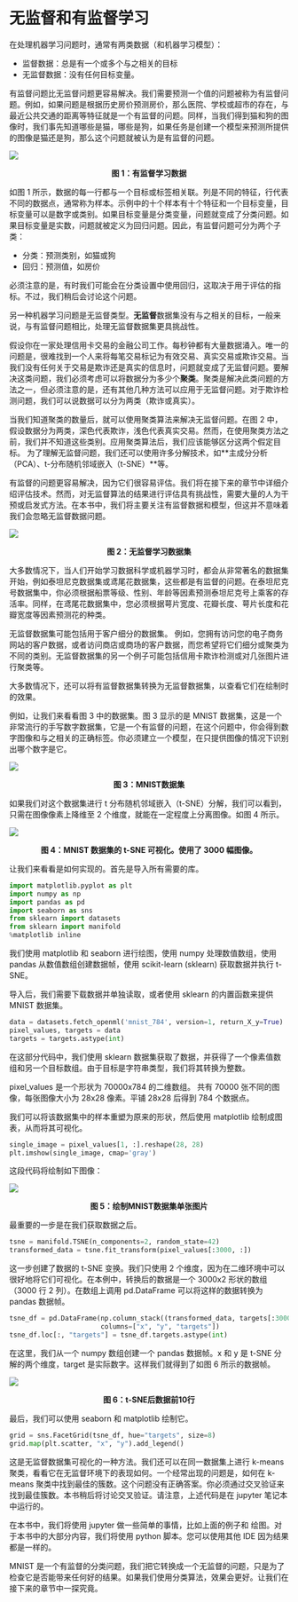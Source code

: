 # 无监督和有监督学习

在处理机器学习问题时，通常有两类数据（和机器学习模型）：

- 监督数据：总是有一个或多个与之相关的目标
- 无监督数据：没有任何目标变量。

有监督问题比无监督问题更容易解决。我们需要预测一个值的问题被称为有监督问题。例如，如果问题是根据历史房价预测房价，那么医院、学校或超市的存在，与最近公共交通的距离等特征就是一个有监督的问题。同样，当我们得到猫和狗的图像时，我们事先知道哪些是猫，哪些是狗，如果任务是创建一个模型来预测所提供的图像是猫还是狗，那么这个问题就被认为是有监督的问题。

![](figures/AAAMLP_page6_image.png)

<p align="center"><b>图 1：有监督学习数据</b> </p>

如图 1 所示，数据的每一行都与一个目标或标签相关联。列是不同的特征，行代表不同的数据点，通常称为样本。示例中的十个样本有十个特征和一个目标变量，目标变量可以是数字或类别。如果目标变量是分类变量，问题就变成了分类问题。如果目标变量是实数，问题就被定义为回归问题。因此，有监督问题可分为两个子类：

- 分类：预测类别，如猫或狗
- 回归：预测值，如房价

必须注意的是，有时我们可能会在分类设置中使用回归，这取决于用于评估的指标。不过，我们稍后会讨论这个问题。

另一种机器学习问题是无监督类型。**无监督**数据集没有与之相关的目标，一般来说，与有监督问题相比，处理无监督数据集更具挑战性。

假设你在一家处理信用卡交易的金融公司工作。每秒钟都有大量数据涌入。唯一的问题是，很难找到一个人来将每笔交易标记为有效交易、真实交易或欺诈交易。当我们没有任何关于交易是欺诈还是真实的信息时，问题就变成了无监督问题。要解决这类问题，我们必须考虑可以将数据分为多少个**聚类**。聚类是解决此类问题的方法之一，但必须注意的是，还有其他几种方法可以应用于无监督问题。对于欺诈检测问题，我们可以说数据可以分为两类（欺诈或真实）。

当我们知道聚类的数量后，就可以使用聚类算法来解决无监督问题。在图 2 中，假设数据分为两类，深色代表欺诈，浅色代表真实交易。然而，在使用聚类方法之前，我们并不知道这些类别。应用聚类算法后，我们应该能够区分这两个假定目标。 为了理解无监督问题，我们还可以使用许多分解技术，如**主成分分析（PCA）、t-分布随机邻域嵌入（t-SNE）**等。

有监督的问题更容易解决，因为它们很容易评估。我们将在接下来的章节中详细介绍评估技术。然而，对无监督算法的结果进行评估具有挑战性，需要大量的人为干预或启发式方法。在本书中，我们将主要关注有监督数据和模型，但这并不意味着我们会忽略无监督数据问题。

![](figures/AAAMLP_page8_image.png)

<p align="center"><b>图 2：无监督学习数据集</b> </p>

大多数情况下，当人们开始学习数据科学或机器学习时，都会从非常著名的数据集开始，例如泰坦尼克数据集或鸢尾花数据集，这些都是有监督的问题。在泰坦尼克号数据集中，你必须根据船票等级、性别、年龄等因素预测泰坦尼克号上乘客的存活率。同样，在鸢尾花数据集中，您必须根据萼片宽度、花瓣长度、萼片长度和花瓣宽度等因素预测花的种类。

无监督数据集可能包括用于客户细分的数据集。 例如，您拥有访问您的电子商务网站的客户数据，或者访问商店或商场的客户数据，而您希望将它们细分或聚类为不同的类别。无监督数据集的另一个例子可能包括信用卡欺诈检测或对几张图片进行聚类等。

大多数情况下，还可以将有监督数据集转换为无监督数据集，以查看它们在绘制时的效果。

例如，让我们来看看图 3 中的数据集。图 3 显示的是 MNIST 数据集，这是一个非常流行的手写数字数据集，它是一个有监督的问题，在这个问题中，你会得到数字图像和与之相关的正确标签。你必须建立一个模型，在只提供图像的情况下识别出哪个数字是它。

![](figures/AAAMLP_page9_image.png)

<p align="center"><b>图 3：MNIST数据集</b> </p>

如果我们对这个数据集进行 t 分布随机邻域嵌入（t-SNE）分解，我们可以看到，只需在图像像素上降维至 2 个维度，就能在一定程度上分离图像。如图 4 所示。

![](figures/AAAMLP_page9_image_1.png)

<p align="center"><b>图 4：MNIST 数据集的 t-SNE 可视化。使用了 3000 幅图像。</b> </p>

让我们来看看是如何实现的。首先是导入所有需要的库。

```python
import matplotlib.pyplot as plt
import numpy as np
import pandas as pd
import seaborn as sns
from sklearn import datasets
from sklearn import manifold
%matplotlib inline
```

我们使用 matplotlib 和 seaborn 进行绘图，使用 numpy 处理数值数组，使用 pandas 从数值数组创建数据帧，使用 scikit-learn (sklearn) 获取数据并执行 t-SNE。

导入后，我们需要下载数据并单独读取，或者使用 sklearn 的内置函数来提供 MNIST 数据集。

```python
data = datasets.fetch_openml('mnist_784', version=1, return_X_y=True)
pixel_values, targets = data
targets = targets.astype(int)
```

在这部分代码中，我们使用 sklearn 数据集获取了数据，并获得了一个像素值数组和另一个目标数组。由于目标是字符串类型，我们将其转换为整数。

pixel_values 是一个形状为 70000x784 的二维数组。 共有 70000 张不同的图像，每张图像大小为 28x28 像素。平铺 28x28 后得到 784 个数据点。

我们可以将该数据集中的样本重塑为原来的形状，然后使用 matplotlib 绘制成图表，从而将其可视化。

```python
single_image = pixel_values[1, :].reshape(28, 28)
plt.imshow(single_image, cmap='gray')
```

这段代码将绘制如下图像：

![](figures/AAAMLP_page11_image.png)

<p align="center"><b>图 5：绘制MNIST数据集单张图片</b> </p>

最重要的一步是在我们获取数据之后。

```python
tsne = manifold.TSNE(n_components=2, random_state=42)
transformed_data = tsne.fit_transform(pixel_values[:3000, :])
```

这一步创建了数据的 t-SNE 变换。我们只使用 2 个维度，因为在二维环境中可以很好地将它们可视化。在本例中，转换后的数据是一个 3000x2 形状的数组（3000 行 2 列）。在数组上调用 pd.DataFrame 可以将这样的数据转换为 pandas 数据帧。

```python
tsne_df = pd.DataFrame(np.column_stack((transformed_data, targets[:3000])),
                       columns=["x", "y", "targets"])
tsne_df.loc[:, "targets"] = tsne_df.targets.astype(int)
```

在这里，我们从一个 numpy 数组创建一个 pandas 数据帧。x 和 y 是 t-SNE 分解的两个维度，target 是实际数字。这样我们就得到了如图 6 所示的数据帧。

![](figures/AAAMLP_page12_image.png)

<p align="center"><b>图 6：t-SNE后数据前10行</b> </p>

最后，我们可以使用 seaborn 和 matplotlib 绘制它。

```python
grid = sns.FacetGrid(tsne_df, hue="targets", size=8)
grid.map(plt.scatter, "x", "y").add_legend()
```

这是无监督数据集可视化的一种方法。我们还可以在同一数据集上进行 k-means 聚类，看看它在无监督环境下的表现如何。一个经常出现的问题是，如何在 k-means 聚类中找到最佳的簇数。这个问题没有正确答案。你必须通过交叉验证来找到最佳簇数。本书稍后将讨论交叉验证。请注意，上述代码是在 jupyter 笔记本中运行的。

在本书中，我们将使用 jupyter 做一些简单的事情，比如上面的例子和 绘图。对于本书中的大部分内容，我们将使用 python 脚本。您可以使用其他 IDE 因为结果都是一样的。

MNIST 是一个有监督的分类问题，我们把它转换成一个无监督的问题，只是为了检查它是否能带来任何好的结果。如果我们使用分类算法，效果会更好。让我们在接下来的章节中一探究竟。
